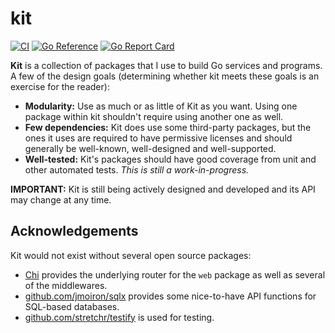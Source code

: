 # kit

[![CI](https://github.com/jimmysawczuk/kit/actions/workflows/ci.yml/badge.svg)](https://github.com/jimmysawczuk/kit/actions/workflows/ci.yml) [![Go Reference](https://pkg.go.dev/badge/github.com/jimmysawczuk/kit.svg)](https://pkg.go.dev/github.com/jimmysawczuk/kit) [![Go Report Card](https://goreportcard.com/badge/github.com/jimmysawczuk/kit)](https://goreportcard.com/report/github.com/jimmysawczuk/kit)

**Kit** is a collection of packages that I use to build Go services and programs. A few of the design goals (determining whether kit meets these goals is an exercise for the reader):

- **Modularity:** Use as much or as little of Kit as you want. Using one package within kit shouldn't require using another one as well.
- **Few dependencies:** Kit does use some third-party packages, but the ones it uses are required to have permissive licenses and should generally be well-known, well-designed and well-supported.
- **Well-tested:** Kit's packages should have good coverage from unit and other automated tests. _This is still a work-in-progress._

**IMPORTANT:** Kit is still being actively designed and developed and its API may change at any time.

## Acknowledgements

Kit would not exist without several open source packages:

- [Chi](https://github.com/go-chi/chi) provides the underlying router for the `web` package as well as several of the middlewares.
- [github.com/jmoiron/sqlx](https://github.com/jmoiron/sqlx) provides some nice-to-have API functions for SQL-based databases.
- [github.com/stretchr/testify](https://github.com/stretchr/testify) is used for testing.
